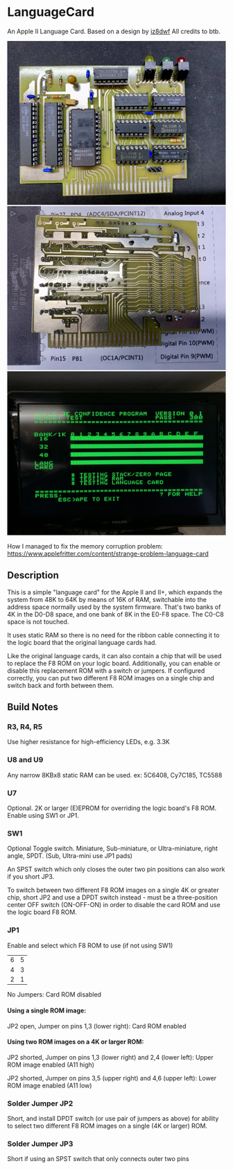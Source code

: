# LanguageCard
 An Apple II Language Card. Based on a design by [iz8dwf](https://youtu.be/1KPIAoO1dTU)
 All credits to btb.


![image info](Fotos/IMG_7424.jpg)
![image info](Fotos/IMG_7382.jpg)
![image info](Fotos/IMG_7466.jpg)

How I managed to fix the memory corruption problem: https://www.applefritter.com/content/strange-problem-language-card

## Description

This is a simple "language card" for the Apple II and II+, which expands the system from 48K to 64K by means of 16K of RAM, switchable into the address space normally used by the system firmware. That's two banks of 4K in the D0-D8 space, and one bank of 8K in the E0-F8 space. The C0-C8 space is not touched.

It uses static RAM so there is no need for the ribbon cable connecting it to the logic board that the original language cards had.

Like the original language cards, it can also contain a chip that will be used to replace the F8 ROM on your logic board. Additionally, you can enable or disable this replacement ROM with a switch or jumpers. If configured correctly, you can put two different F8 ROM images on a single chip and switch back and forth between them.

## Build Notes

### R3, R4, R5

Use higher resistance for	high-efficiency LEDs, e.g. 3.3K

### U8 and U9

Any narrow 8KBx8	static RAM can be used.	ex: 5C6408, Cy7C185, TC5588

### U7

Optional. 2K or larger	(E)EPROM for overriding the	logic board's F8 ROM. Enable	using SW1 or JP1.

### SW1

Optional Toggle switch. Miniature, Sub-miniature, or Ultra-miniature, right angle, SPDT. (Sub, Ultra-mini use JP1 pads)

An SPST switch which only closes the outer two pin positions can also work if you short JP3. 

To switch between two different F8 ROM images on a single 4K or greater chip, short JP2 and use a	DPDT switch instead - must be a three-position center OFF switch (ON-OFF-ON) in order to disable the card ROM and use the logic board F8 ROM.

### JP1

Enable and select which F8 ROM to use (if not using SW1)

| | |
|-|-|
|6|5|
|4|3|
|2|1|


No Jumpers: Card ROM disabled

#### Using a single ROM image:

JP2 open, Jumper on pins 1,3 (lower right): Card ROM enabled

#### Using two ROM images on a 4K or larger ROM:

JP2 shorted, Jumper on pins 1,3 (lower right) and 2,4 (lower left): Upper ROM image enabled (A11 high)

JP2 shorted, Jumper on pins 3,5 (upper right) and 4,6 (upper left): Lower ROM image enabled (A11 low)

### Solder Jumper JP2
Short, and install DPDT switch	(or use pair of jumpers as above) for	ability to select two different F8	ROM images on a single (4K or larger) ROM. 

### Solder Jumper JP3
Short if using an SPST switch	that only connects outer two pins
